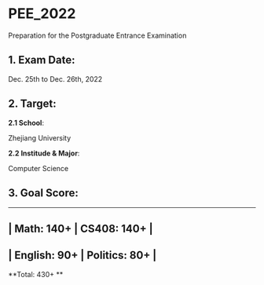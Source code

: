 # PEE_2022
  Preparation for the Postgraduate Entrance Examination

## 1. Exam Date:
  Dec. 25th to Dec. 26th, 2022

## 2. Target:
**2.1 School**:

Zhejiang University

**2.2 Institude & Major**:

Computer Science 

## 3. Goal Score:
---------------------------------
| Math: 140+    | CS408: 140+   |
---------------------------------
| English: 90+  | Politics: 80+ |
---------------------------------
**Total: 430+ **
